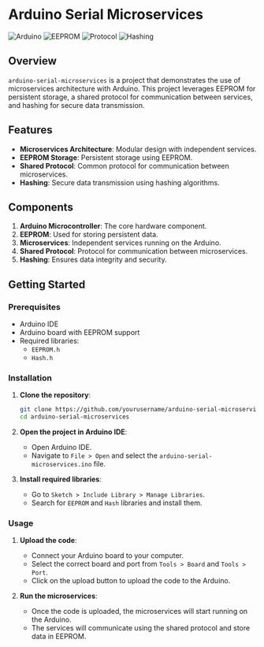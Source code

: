 # Arduino Serial Microservices

![Arduino](https://img.shields.io/badge/Arduino-Microservices-blue)
![EEPROM](https://img.shields.io/badge/EEPROM-Storage-green)
![Protocol](https://img.shields.io/badge/Protocol-Shared-yellow)
![Hashing](https://img.shields.io/badge/Hashing-Secure-orange)

## Overview

`arduino-serial-microservices` is a project that demonstrates the use of microservices architecture with Arduino. This project leverages EEPROM for persistent storage, a shared protocol for communication between services, and hashing for secure data transmission.

## Features

- **Microservices Architecture**: Modular design with independent services.
- **EEPROM Storage**: Persistent storage using EEPROM.
- **Shared Protocol**: Common protocol for communication between microservices.
- **Hashing**: Secure data transmission using hashing algorithms.

## Components

1. **Arduino Microcontroller**: The core hardware component.
2. **EEPROM**: Used for storing persistent data.
3. **Microservices**: Independent services running on the Arduino.
4. **Shared Protocol**: Protocol for communication between microservices.
5. **Hashing**: Ensures data integrity and security.

## Getting Started

### Prerequisites

- Arduino IDE
- Arduino board with EEPROM support
- Required libraries:
  - `EEPROM.h`
  - `Hash.h`

### Installation

1. **Clone the repository**:
    ```sh
    git clone https://github.com/yourusername/arduino-serial-microservices.git
    cd arduino-serial-microservices
    ```

2. **Open the project in Arduino IDE**:
    - Open Arduino IDE.
    - Navigate to `File > Open` and select the `arduino-serial-microservices.ino` file.

3. **Install required libraries**:
    - Go to `Sketch > Include Library > Manage Libraries`.
    - Search for `EEPROM` and `Hash` libraries and install them.

### Usage

1. **Upload the code**:
    - Connect your Arduino board to your computer.
    - Select the correct board and port from `Tools > Board` and `Tools > Port`.
    - Click on the upload button to upload the code to the Arduino.

2. **Run the microservices**:
    - Once the code is uploaded, the microservices will start running on the Arduino.
    - The services will communicate using the shared protocol and store data in EEPROM.

